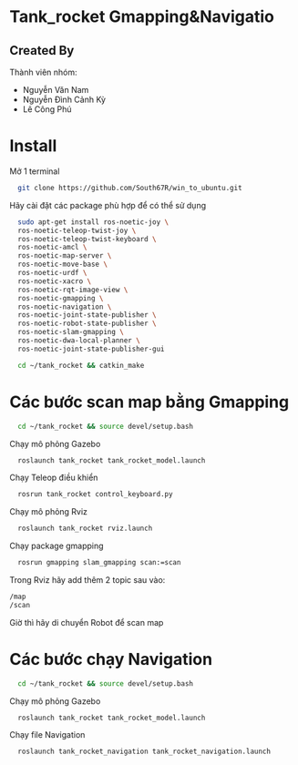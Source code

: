 
# Tank_rocket Gmapping&Navigatio







## Created By

Thành viên nhóm:

- Nguyễn Văn Nam 
- Nguyễn Đình Cảnh Kỳ
- Lê Công Phú


# Install 

Mở 1 terminal 

```bash
  git clone https://github.com/South67R/win_to_ubuntu.git
```
Hãy cài đặt các package phù hợp để có thể sử dụng

```bash
  sudo apt-get install ros-noetic-joy \
  ros-noetic-teleop-twist-joy \
  ros-noetic-teleop-twist-keyboard \
  ros-noetic-amcl \
  ros-noetic-map-server \
  ros-noetic-move-base \
  ros-noetic-urdf \
  ros-noetic-xacro \
  ros-noetic-rqt-image-view \
  ros-noetic-gmapping \
  ros-noetic-navigation \
  ros-noetic-joint-state-publisher \
  ros-noetic-robot-state-publisher \
  ros-noetic-slam-gmapping \
  ros-noetic-dwa-local-planner \
  ros-noetic-joint-state-publisher-gui
```


```bash
  cd ~/tank_rocket && catkin_make 
```
# Các bước scan map bằng Gmapping 
```bash
  cd ~/tank_rocket && source devel/setup.bash 
```
Chạy mô phỏng Gazebo
```bash
  roslaunch tank_rocket tank_rocket_model.launch 
```
Chạy Teleop điều khiển 
```bash
  rosrun tank_rocket control_keyboard.py
```
Chạy mô phỏng Rviz 
```bash
  roslaunch tank_rocket rviz.launch 
```
Chạy package gmapping 
```bash
  rosrun gmapping slam_gmapping scan:=scan 
```
Trong Rviz hãy add thêm 2 topic sau vào:             
  ```bash
  /map 
  /scan 
```
Giờ thì hãy di chuyển Robot để scan map 

# Các bước chạy Navigation 
```bash
  cd ~/tank_rocket && source devel/setup.bash 
```
Chạy mô phỏng Gazebo
```bash
  roslaunch tank_rocket tank_rocket_model.launch 
```
Chạy file Navigation
```bash
  roslaunch tank_rocket_navigation tank_rocket_navigation.launch 
```
